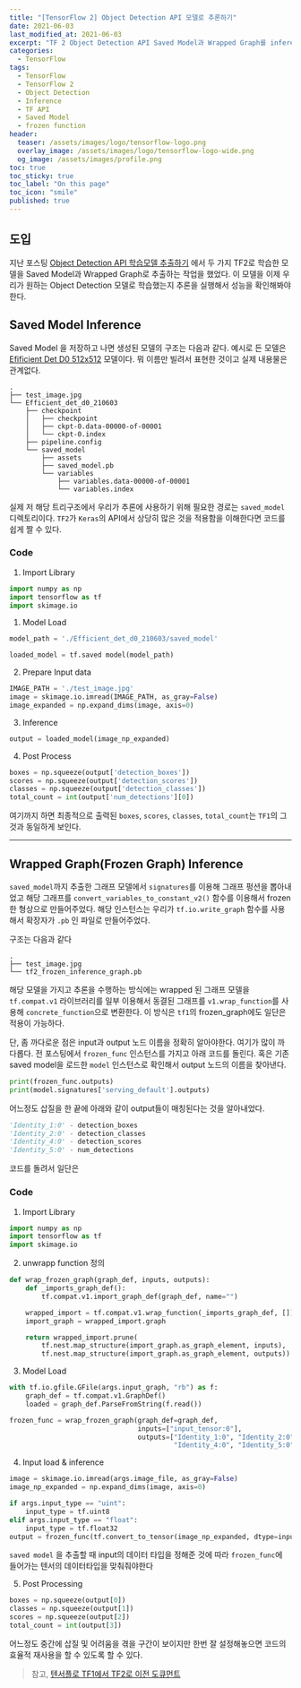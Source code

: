 ```yaml
---
title: "[TensorFlow 2] Object Detection API 모델로 추론하기"
date: 2021-06-03
last_modified_at: 2021-06-03
excerpt: "TF 2 Object Detection API Saved Model과 Wrapped Graph를 inference 하는 방법에 대해 알아본다."
categories:
  - TensorFlow
tags:
  - TensorFlow
  - TensorFlow 2
  - Object Detection
  - Inference
  - TF API
  - Saved Model
  - frozen function
header:
  teaser: /assets/images/logo/tensorflow-logo.png
  overlay_image: /assets/images/logo/tensorflow-logo-wide.png
  og_image: /assets/images/profile.png
toc: true
toc_sticky: true
toc_label: "On this page"
toc_icon: "smile"
published: true
---
```


## 도입
지난 포스팅 [Object Detection API 학습모델 추출하기](https://dongle94.github.io/tensorflow/tf2-obj-detection-api-export/) 에서 두 가지
TF2로 학습한 모델을 Saved Model과 Wrapped Graph로 추출하는 작업을 했었다. 이 모델을 이제 우리가 원하는 Object Detection 모델로 학습했는지 
추론을 실행해서 성능을 확인해봐야한다.

## Saved Model Inference
Saved Model 을 저장하고 나면 생성된 모델의 구조는 다음과 같다. 예시로 든 모델은 [Efificient Det D0 512x512](https://github.com/tensorflow/models/blob/master/research/object_detection/g3doc/tf2_detection_zoo.md)
모델이다. 뭐 이름만 빌려서 표현한 것이고 실제 내용물은 관계없다.
```
.
├── test_image.jpg
└── Efficient_det_d0_210603
    ├── checkpoint
    │   ├── checkpoint
    │   ├── ckpt-0.data-00000-of-00001
    │   └── ckpt-0.index
    ├── pipeline.config
    └── saved_model
        ├── assets
        ├── saved_model.pb
        └── variables
            ├── variables.data-00000-of-00001
            └── variables.index

```

실제 저 해당 트리구조에서 우리가 추론에 사용하기 위해 필요한 경로는 `saved_model` 디렉토리이다. `TF2`가 `Keras`의 API에서 상당히 많은 것을
적용함을 이해한다면 코드를 쉽게 짤 수 있다.

### Code
1. Import Library
```python
import numpy as np
import tensorflow as tf
import skimage.io
```

1. Model Load
```python
model_path = './Efficient_det_d0_210603/saved_model'

loaded_model = tf.saved model(model_path)
```
2. Prepare Input data
```python
IMAGE_PATH = './test_image.jpg'
image = skimage.io.imread(IMAGE_PATH, as_gray=False)
image_expanded = np.expand_dims(image, axis=0)
```
3. Inference
```python
output = loaded_model(image_np_expanded)
```

4. Post Process
```python
boxes = np.squeeze(output['detection_boxes'])
scores = np.squeeze(output['detection_scores'])
classes = np.squeeze(output['detection_classes'])
total_count = int(output['num_detections'][0])
```

여기까지 하면 최종적으로 출력된 `boxes`, `scores`, `classes`, `total_count`는 `TF1`의 그것과 동일하게 보인다.

------
## Wrapped Graph(Frozen Graph) Inference
`saved_model`까지 추출한 그래프 모델에서 `signatures`를 이용해 그래프 펑션을 뽑아내었고 해당 그래프를 `convert_variables_to_constant_v2()`
함수를 이용해서 frozen 한 형상으로 만들어주었다. 해당 인스턴스는 우리가 `tf.io.write_graph` 함수를 사용해서 확장자가 `.pb` 인 파일로 만들어주었다. 

구조는 다음과 같다
```
.
├── test_image.jpg
└── tf2_frozen_inference_graph.pb
```

해당 모델을 가지고 추론을 수행하는 방식에는 wrapped 된 그래프 모델을 `tf.compat.v1` 라이브러리를 일부 이용해서 동결된 그래프를 
`v1.wrap_function`를 사용해 `concrete_function`으로 변환한다. 이 방식은 `tf1`의 frozen_graph에도 일단은 적용이 가능하다.

단, 좀 까다로운 점은 input과 output 노드 이름을 정확히 알아야한다. 여기가 많이 까다롭다. 전 포스팅에서 `frozen_func` 인스턴스를 가지고
아래 코드를 돌린다. 혹은 기존 saved model을 로드한 `model` 인스턴스로 확인해서 output 노드의 이름을 찾아낸다. 
```python
print(frozen_func.outputs)
print(model.signatures['serving_default'].outputs)
```

어느정도 삽질을 한 끝에 아래와 같이 output들이 매칭된다는 것을 알아내었다.
```python
'Identity_1:0' - detection_boxes   
'Identity_2:0' - detection_classes
'Identity_4:0' - detection_scores  
'Identity_5:0' - num_detections
```
코드를 돌려서 일단은 
### Code

1. Import Library
```python
import numpy as np
import tensorflow as tf
import skimage.io
```

2. unwrapp function 정의
```python
def wrap_frozen_graph(graph_def, inputs, outputs):
    def _imports_graph_def():
        tf.compat.v1.import_graph_def(graph_def, name="")

    wrapped_import = tf.compat.v1.wrap_function(_imports_graph_def, [])
    import_graph = wrapped_import.graph

    return wrapped_import.prune(
        tf.nest.map_structure(import_graph.as_graph_element, inputs),
        tf.nest.map_structure(import_graph.as_graph_element, outputs))
```
 
3. Model Load
```python
with tf.io.gfile.GFile(args.input_graph, "rb") as f:
    graph_def = tf.compat.v1.GraphDef()
    loaded = graph_def.ParseFromString(f.read())

frozen_func = wrap_frozen_graph(graph_def=graph_def,
                                inputs=["input_tensor:0"],
                                outputs=["Identity_1:0", "Identity_2:0",
                                         "Identity_4:0", "Identity_5:0"])
```

4. Input load & inference
```python
image = skimage.io.imread(args.image_file, as_gray=False)
image_np_expanded = np.expand_dims(image, axis=0)

if args.input_type == "uint":
    input_type = tf.uint8
elif args.input_type == "float":
    input_type = tf.float32
output = frozen_func(tf.convert_to_tensor(image_np_expanded, dtype=input_type))
```
`saved model` 을 추출할 때 input의 데이터 타입을 정해준 것에 따라 `frozen_func`에 들어가는 텐서의 데이터타입을 맞춰줘야한다

5. Post Processing
```python
boxes = np.squeeze(output[0])
classes = np.squeeze(output[1])
scores = np.squeeze(output[2])
total_count = int(output[3])
```

어느정도 중간에 삽질 및 어려움을 겪을 구간이 보이지만 한번 잘 설정해놓으면 코드의 효율적 재사용을 할 수 있도록 할 수 있다.

> 참고, [텐서플로 TF1에서 TF2로 이전 도큐먼트](https://www.tensorflow.org/guide/migrate?hl=ko#graphpb_%EB%98%90%EB%8A%94_graphpbtxt)